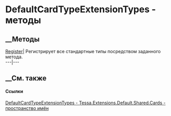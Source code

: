 # DefaultCardTypeExtensionTypes - методы
##  __Методы
[Register](M_Tessa_Extensions_Default_Shared_Cards_DefaultCardTypeExtensionTypes_Register.htm)|
Регистрирует все стандартные типы посредством заданного метода.  
---|---  
## __См. также
#### Ссылки
[DefaultCardTypeExtensionTypes -
](T_Tessa_Extensions_Default_Shared_Cards_DefaultCardTypeExtensionTypes.htm)
[Tessa.Extensions.Default.Shared.Cards - пространство
имён](N_Tessa_Extensions_Default_Shared_Cards.htm)
